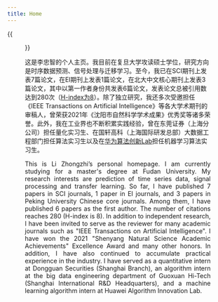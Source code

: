 ```yaml
---
title: Home
---
```


{{<figure src="https://raw.githubusercontent.com/zhongzhili/zhongzhili.github.io/master/static/media/person.jpg" title="On the Shang hai in 2023.11." width="266">}}

这是李忠智的个人主页。我目前在复旦大学攻读硕士学位，研究方向是时序数据预测、信号处理与迁移学习。至今，我已在SCI期刊上发表7篇论文，在EI期刊上发表1篇论文，在北大中文核心期刊上发表3篇论文，其中以第一作者身份共发表6篇论文，发表论文总被引用数达到280次（[H-index为8](https://scholar.google.com/citations?hl=zh-CN&user=Ij0LvhkAAAAJ&view_op=list_works&citft=1&email_for_op=zzli22%40m.fudan.edu.cn&gmla=AP6z3OZpFQC3SIFgj54p15jMFOdCTABvY-YSv2TNR-_69_4fS0vi37uPMdGts1zlP2gnAWb_kDZ19lvNwMa0aHlRI5s)）。除了独立研究，我还多次受邀担任《IEEE Transactions on Artificial Intelligence》等各大学术期刊的审稿人，曾荣获2021年《沈阳市自然科学学术成果》优秀奖等诸多荣誉。此外，我在工业界也不断积累实践经验，曾在东莞证券（上海分公司）担任量化实习生、在国轩高科（上海国际研发总部）大数据工程部门担任算法实习生以及在[华为算法创新Lab](https://www.huaweicloud.com/lab/algorithm/about.html)担任机器学习算法实习生。

<p style="text-align: justify;">This is Li Zhongzhi’s personal homepage. I am currently studying for a master's degree at Fudan University. My research interests are prediction of time series data, signal processing and transfer learning. So far, I have published 7 papers in SCI journals, 1 paper in EI journals, and 3 papers in Peking University Chinese core journals. Among them, I have published 6 papers as the first author. The number of citations reaches 280 (H-index is 8). In addition to independent research, I have been invited to serve as the reviewer for many academic journals such as "IEEE Transactions on Artificial Intelligence". I have won the 2021 "Shenyang Natural Science Academic Achievements" Excellence Award and many other honors. In addition, I have also continued to accumulate practical experience in the industry. I have served as a quantitative intern at Dongguan Securities (Shanghai Branch), an algorithm intern at the big data engineering department of Guoxuan Hi-Tech (Shanghai International R&D Headquarters), and a machine learning algorithm intern at Huawei Algorithm Innovation Lab.</p>
